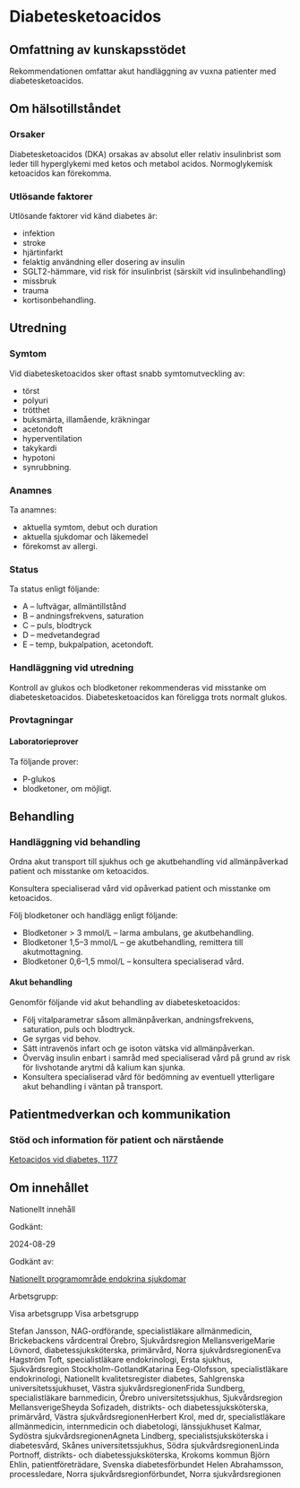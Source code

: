 Diabetesketoacidos
==================

Omfattning av kunskapsstödet
----------------------------

Rekommendationen omfattar akut handläggning av vuxna patienter med diabetesketoacidos.

Om hälsotillståndet
-------------------

### Orsaker

Diabetesketoacidos (DKA) orsakas av absolut eller relativ insulinbrist som leder till hyperglykemi med ketos och metabol acidos. Normoglykemisk ketoacidos kan förekomma.

### Utlösande faktorer

Utlösande faktorer vid känd diabetes är:

*   infektion
*   stroke
*   hjärtinfarkt
*   felaktig användning eller dosering av insulin
*   SGLT2-hämmare, vid risk för insulinbrist (särskilt vid insulinbehandling)
*   missbruk
*   trauma
*   kortisonbehandling.

Utredning
---------

### Symtom

Vid diabetesketoacidos sker oftast snabb symtomutveckling av:

*   törst
*   polyuri
*   trötthet
*   buksmärta, illamående, kräkningar
*   acetondoft
*   hyperventilation
*   takykardi
*   hypotoni
*   synrubbning.

### Anamnes

Ta anamnes:

*   aktuella symtom, debut och duration
*   aktuella sjukdomar och läkemedel
*   förekomst av allergi.

### Status

Ta status enligt följande:

*   A – luftvägar, allmäntillstånd
*   B – andningsfrekvens, saturation
*   C – puls, blodtryck
*   D – medvetandegrad
*   E – temp, bukpalpation, acetondoft.

### Handläggning vid utredning

Kontroll av glukos och blodketoner rekommenderas vid misstanke om diabetesketoacidos. Diabetesketoacidos kan föreligga trots normalt glukos.

### Provtagningar

#### Laboratorieprover

Ta följande prover:

*   P-glukos
*   blodketoner, om möjligt.

Behandling
----------

### Handläggning vid behandling

Ordna akut transport till sjukhus och ge akutbehandling vid allmänpåverkad patient och misstanke om ketoacidos.

Konsultera specialiserad vård vid opåverkad patient och misstanke om ketoacidos.

Följ blodketoner och handlägg enligt följande:

*   Blodketoner \> 3 mmol/L – larma ambulans, ge akutbehandling.
*   Blodketoner 1,5–3 mmol/L – ge akutbehandling, remittera till akutmottagning.
*   Blodketoner 0,6–1,5 mmol/L – konsultera specialiserad vård.

#### Akut behandling

Genomför följande vid akut behandling av diabetesketoacidos:

*   Följ vitalparametrar såsom allmänpåverkan, andningsfrekvens, saturation, puls och blodtryck.
*   Ge syrgas vid behov.
*   Sätt intravenös infart och ge isoton vätska vid allmänpåverkan.
*   Överväg insulin enbart i samråd med specialiserad vård på grund av risk för livshotande arytmi då kalium kan sjunka.
*   Konsultera specialiserad vård för bedömning av eventuell ytterligare akut behandling i väntan på transport.

Patientmedverkan och kommunikation
----------------------------------

### Stöd och information för patient och närstående

[Ketoacidos vid diabetes, 1177](https://www.1177.se/sjukdomar--besvar/diabetes/ketoacidos/)

Om innehållet
-------------

Nationellt innehåll

Godkänt:

2024-08-29

Godkänt av:

[Nationellt programområde endokrina sjukdomar](https://kunskapsstyrningvard.se/kunskapsstyrningvard/programomradenochsamverkansgrupper/nationellaprogramomraden/npoendokrinasjukdomar.56428.html)

Arbetsgrupp:

Visa arbetsgrupp Visa arbetsgrupp

Stefan Jansson, NAG-ordförande, specialistläkare allmänmedicin, Brickebackens vårdcentral Örebro, Sjukvårdsregion MellansverigeMarie Lövnord, diabetessjuksköterska, primärvård, Norra sjukvårdsregionenEva Hagström Toft, specialistläkare endokrinologi, Ersta sjukhus, Sjukvårdsregion Stockholm-GotlandKatarina Eeg-Olofsson, specialistläkare endokrinologi, Nationellt kvalitetsregister diabetes, Sahlgrenska universitetssjukhuset, Västra sjukvårdsregionenFrida Sundberg, specialistläkare barnmedicin, Örebro universitetssjukhus, Sjukvårdsregion MellansverigeSheyda Sofizadeh, distrikts- och diabetessjuksköterska, primärvård, Västra sjukvårdsregionenHerbert Krol, med dr, specialistläkare allmänmedicin, internmedicin och diabetologi, länssjukhuset Kalmar, Sydöstra sjukvårdsregionenAgneta Lindberg, specialistsjuksköterska i diabetesvård, Skånes universitetssjukhus, Södra sjukvårdsregionenLinda Portnoff, distrikts- och diabetessjuksköterska, Krokoms kommun Björn Ehlin, patientföreträdare, Svenska diabetesförbundet Helen Abrahamsson, processledare, Norra sjukvårdsregionförbundet, Norra sjukvårdsregionen
